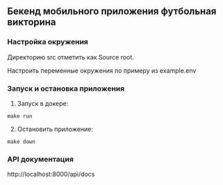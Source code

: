 ## Бекенд мобильного приложения футбольная викторина

### Настройка окружения
Директорию src отметить как Source root.

Настроить переменные окружения по примеру из example.env

### Запуск и остановка приложения

1. Запуск в докере:

`make run`

2. Остановить приложение:

`make down`


### API документация 

http://localhost:8000/api/docs
